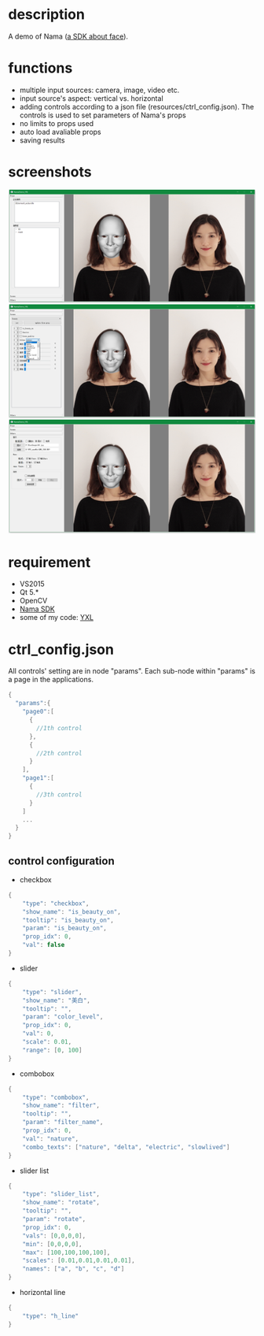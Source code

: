 # description
A demo of Nama ([a SDK about face](http://www.faceunity.com)).

# functions
- multiple input sources: camera, image, video etc.
- input source's aspect: vertical vs. horizontal
- adding controls according to a json file (resources/ctrl_config.json). The controls is used to set parameters of Nama's props
- no limits to props used
- auto load avaliable props
- saving results

# screenshots
![screenshot 0](screenshots/screenshot_0.png)
![screenshot 1](screenshots/screenshot_1.png)
![screenshot 2](screenshots/screenshot_2.png)


# requirement
- VS2015
- Qt 5.*
- OpenCV
- [Nama SDK](https://github.com/Faceunity)
- some of my code: [YXL](https://github.com/cx2200252/YXL_code/tree/master/YXL)  

# ctrl_config.json

All controls' setting are in node "params". Each sub-node within "params" is a page in the applications.
```C
{
  "params":{
    "page0":[
      {
        //1th control        
      },
      {
        //2th control
      }
    ],
    "page1":[
      {
        //3th control
      }
    ]
    ...
  }
}
```
## control configuration
- checkbox
```C
{
	"type": "checkbox",
	"show_name": "is_beauty_on",
	"tooltip": "is_beauty_on",
	"param": "is_beauty_on",
	"prop_idx": 0,
	"val": false
}
```
- slider
```C
{
	"type": "slider",
	"show_name": "美白",
	"tooltip": "",
	"param": "color_level",
	"prop_idx": 0,
	"val": 0,
	"scale": 0.01,
	"range": [0, 100]
}
```
- combobox
```C
{
	"type": "combobox",
	"show_name": "filter",
	"tooltip": "",
	"param": "filter_name",
	"prop_idx": 0,
	"val": "nature",
	"combo_texts": ["nature", "delta", "electric", "slowlived"]
}
```
- slider list
```C
{
	"type": "slider_list",
	"show_name": "rotate",
	"tooltip": "",
	"param": "rotate",
	"prop_idx": 0,
	"vals": [0,0,0,0],
	"min": [0,0,0,0],
	"max": [100,100,100,100],
	"scales": [0.01,0.01,0.01,0.01],
	"names": ["a", "b", "c", "d"]
}
```
- horizontal line
```C
{
	"type": "h_line"
}
```
